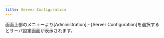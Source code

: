 ```yaml
---
title: Server Configuration
---
```


画面上部のメニューより[Administration] - [Server Configuration]を選択するとサーバ設定画面が表示されます。